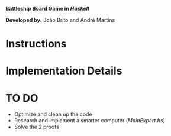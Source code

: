 **Battleship Board Game in *Haskell***

**Developed by:** João Brito and André Martins

# Instructions

# Implementation Details

# TO DO
* Optimize and clean up the code
* Research and implement a smarter computer (*MainExpert.hs*)
* Solve the 2 proofs